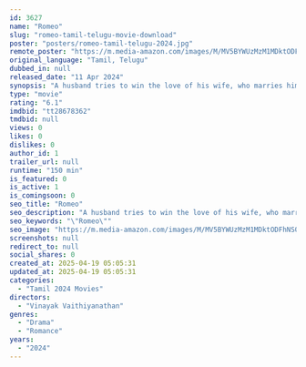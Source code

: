 ```yaml
---
id: 3627
name: "Romeo"
slug: "romeo-tamil-telugu-movie-download"
poster: "posters/romeo-tamil-telugu-2024.jpg"
remote_poster: "https://m.media-amazon.com/images/M/MV5BYWUzMzM1MDktODFhNS00MDU4LTk1YzctZjI4OTg2N2Y4MDBiXkEyXkFqcGc@._V1_SX300.jpg"
original_language: "Tamil, Telugu"
dubbed_in: null
released_date: "11 Apr 2024"
synopsis: "A husband tries to win the love of his wife, who marries him because of familial obligation."
type: "movie"
rating: "6.1"
imdbid: "tt28678362"
tmdbid: null
views: 0
likes: 0
dislikes: 0
author_id: 1
trailer_url: null
runtime: "150 min"
is_featured: 0
is_active: 1
is_comingsoon: 0
seo_title: "Romeo"
seo_description: "A husband tries to win the love of his wife, who marries him because of familial obligation."
seo_keywords: "\"Romeo\""
seo_image: "https://m.media-amazon.com/images/M/MV5BYWUzMzM1MDktODFhNS00MDU4LTk1YzctZjI4OTg2N2Y4MDBiXkEyXkFqcGc@._V1_SX300.jpg"
screenshots: null
redirect_to: null
social_shares: 0
created_at: 2025-04-19 05:05:31
updated_at: 2025-04-19 05:05:31
categories:
  - "Tamil 2024 Movies"
directors:
  - "Vinayak Vaithiyanathan"
genres:
  - "Drama"
  - "Romance"
years:
  - "2024"
---
```

